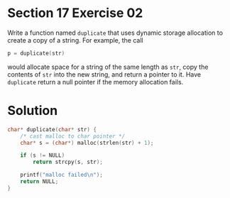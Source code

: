 # Section 17 Exercise 02

Write a function named `duplicate` that uses dynamic storage allocation to create a copy of a string. For example, the call

```c
p = duplicate(str)
```

would allocate space for a string of the same length as `str`, copy the contents of `str` into the new string, and return a pointer to it. Have `duplicate` return a null pointer if the memory allocation fails.


# Solution
```c
char* duplicate(char* str) {
    /* cast malloc to char pointer */
    char* s = (char*) malloc(strlen(str) + 1);

    if (s != NULL)
        return strcpy(s, str);

    printf("malloc failed\n");
    return NULL;
}
```

